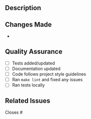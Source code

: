 ## Description
<!-- Provide a brief description of the changes in this PR -->

## Changes Made
<!-- List the main changes made in this PR -->
-

## Quality Assurance
<!-- Check all that apply -->
- [ ] Tests added/updated
- [ ] Documentation updated
- [ ] Code follows project style guidelines
- [ ] Ran `make lint` and fixed any issues
- [ ] Ran tests locally

## Related Issues
<!-- Link to any related issues -->
Closes #
